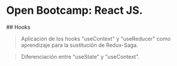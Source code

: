 # Open Bootcamp: React JS.

## Hooks

> Aplicación de los hooks "useContext" y "useReducer" como aprendizaje para la sustitución de Redux-Saga.

> Diferenciación entre "useState" y "useContext".